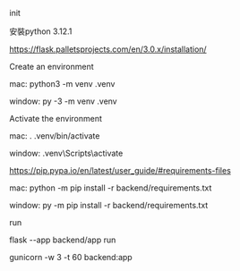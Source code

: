 init

安裝python 3.12.1

https://flask.palletsprojects.com/en/3.0.x/installation/

Create an environment

mac:
python3 -m venv .venv

window:
py -3 -m venv .venv

Activate the environment

mac:
. .venv/bin/activate

window:
.venv\Scripts\activate

https://pip.pypa.io/en/latest/user_guide/#requirements-files

mac: 
python -m pip install -r backend/requirements.txt

window:
py -m pip install -r backend/requirements.txt


run

flask --app backend/app run

gunicorn -w 3 -t 60  backend:app